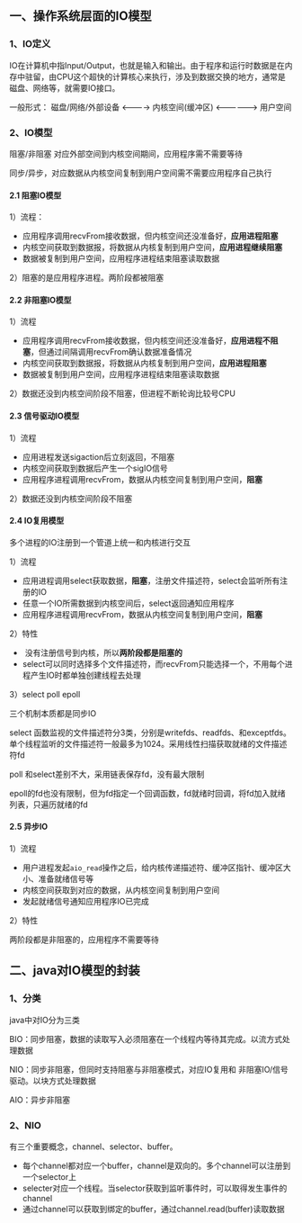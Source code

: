 ## 一、操作系统层面的IO模型

### 1、IO定义

IO在计算机中指Input/Output，也就是输入和输出。由于程序和运行时数据是在内存中驻留，由CPU这个超快的计算核心来执行，涉及到数据交换的地方，通常是磁盘、网络等，就需要IO接口。

一般形式： 磁盘/网络/外部设备 <----> 内核空间(缓冲区)  <------> 用户空间



### 2、IO模型

阻塞/非阻塞 对应外部空间到内核空间期间，应用程序需不需要等待

同步/异步，对应数据从内核空间复制到用户空间需不需要应用程序自己执行



#### 2.1 阻塞IO模型 

1）流程：

- 应用程序调用recvFrom接收数据，但内核空间还没准备好，**应用进程阻塞**
- 内核空间获取到数据报，将数据从内核复制到用户空间，**应用进程继续阻塞**
- 数据被复制到用户空间，应用程序进程结束阻塞读取数据

2）阻塞的是应用程序进程。两阶段都被阻塞



#### 2.2 非阻塞IO模型

1）流程

- 应用程序调用recvFrom接收数据，但内核空间还没准备好，**应用进程不阻塞**，但通过间隔调用recvFrom确认数据准备情况
- 内核空间获取到数据报，将数据从内核复制到用户空间，**应用进程阻塞**
- 数据被复制到用户空间，应用程序进程结束阻塞读取数据

2）数据还没到内核空间阶段不阻塞，但进程不断轮询比较号CPU



#### 2.3 信号驱动IO模型

1）流程

- 应用进程发送sigaction后立刻返回，不阻塞
- 内核空间获取到数据后产生一个sigIO信号
- 应用程序进程调用recvFrom，数据从内核空间复制到用户空间，**阻塞**

2）数据还没到内核空间阶段不阻塞



#### 2.4 IO复用模型

多个进程的IO注册到一个管道上统一和内核进行交互

1）流程

- 应用进程调用select获取数据，**阻塞**，注册文件描述符，select会监听所有注册的IO
- 任意一个IO所需数据到内核空间后，select返回通知应用程序
- 应用程序进程调用recvFrom，数据从内核空间复制到用户空间，**阻塞**

2）特性

- ​	没有注册信号到内核，所以**两阶段都是阻塞的**
- ​	select可以同时选择多个文件描述符，而recvFrom只能选择一个，不用每个进程产生IO时都单独创建线程去处理

3）select poll epoll

三个机制本质都是同步IO

select 函数监视的文件描述符分3类，分别是writefds、readfds、和exceptfds。单个线程监听的文件描述符一般最多为1024。采用线性扫描获取就绪的文件描述符fd

poll 和select差别不大，采用链表保存fd，没有最大限制

epoll的fd也没有限制，但为fd指定一个回调函数，fd就绪时回调，将fd加入就绪列表，只遍历就绪的fd



#### 2.5 异步IO

1）流程

- 用户进程发起`aio_read`操作之后，给内核传递描述符、缓冲区指针、缓冲区大小、准备就绪信号等
- 内核空间获取到对应的数据，从内核空间复制到用户空间
- 发起就绪信号通知应用程序IO已完成

2）特性

两阶段都是非阻塞的，应用程序不需要等待





## 二、java对IO模型的封装

### 1、分类

java中对IO分为三类

BIO：同步阻塞，数据的读取写入必须阻塞在一个线程内等待其完成。以流方式处理数据

NIO：同步非阻塞，但同时支持阻塞与非阻塞模式，对应IO复用和 非阻塞IO/信号驱动。以块方式处理数据

AIO：异步非阻塞



### 2、NIO

有三个重要概念，channel、selector、buffer。

- 每个channel都对应一个buffer，channel是双向的。多个channel可以注册到一个selector上
- selecter对应一个线程。当selector获取到监听事件时，可以取得发生事件的channel
- 通过channel可以获取到绑定的buffer，通过channel.read(buffer)读取数据